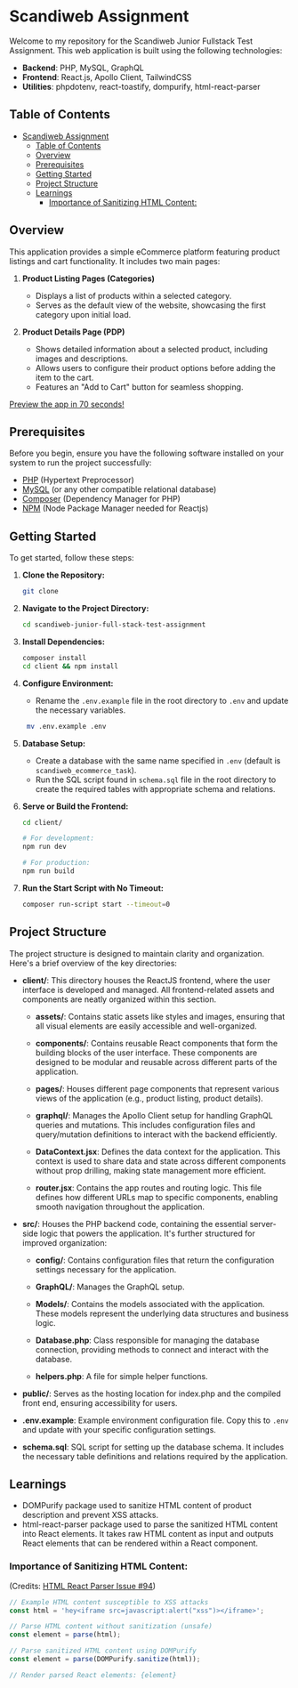 # Scandiweb Assignment

Welcome to my repository for the Scandiweb Junior Fullstack Test Assignment. This web application is built using the following technologies:

- **Backend**: PHP, MySQL, GraphQL
- **Frontend**: React.js, Apollo Client, TailwindCSS
- **Utilities**: phpdotenv, react-toastify, dompurify, html-react-parser

## Table of Contents

- [Scandiweb Assignment](#scandiweb-assignment)
  - [Table of Contents](#table-of-contents)
  - [Overview](#overview)
  - [Prerequisites](#prerequisites)
  - [Getting Started](#getting-started)
  - [Project Structure](#project-structure)
  - [Learnings](#learnings)
    - [Importance of Sanitizing HTML Content:](#importance-of-sanitizing-html-content)

## Overview

This application provides a simple eCommerce platform featuring product listings and cart functionality. It includes two main pages:

1. **Product Listing Pages (Categories)**

   - Displays a list of products within a selected category.
   - Serves as the default view of the website, showcasing the first category upon initial load.

2. **Product Details Page (PDP)**
   - Shows detailed information about a selected product, including images and descriptions.
   - Allows users to configure their product options before adding the item to the cart.
   - Features an "Add to Cart" button for seamless shopping.

[Preview the app in 70 seconds!](https://youtu.be/TffBoZ-2fek)

<!-- **[Task Details](https://scandiweb.notion.site/Junior-Full-Stack-Developer-test-task-3833494124714845b71bf46096b6eeb9)** -->

## Prerequisites

Before you begin, ensure you have the following software installed on your system to run the project successfully:

- [PHP](https://www.php.net/) (Hypertext Preprocessor)
- [MySQL](https://www.mysql.com/) (or any other compatible relational database)
- [Composer](https://getcomposer.org/) (Dependency Manager for PHP)
- [NPM](https://nodejs.org/en/download) (Node Package Manager needed for Reactjs)

## Getting Started

To get started, follow these steps:

1. **Clone the Repository:**

   ```bash
   git clone 
   ```

2. **Navigate to the Project Directory:**

   ```bash
   cd scandiweb-junior-full-stack-test-assignment
   ```

3. **Install Dependencies:**

   ```bash
   composer install
   cd client && npm install
   ```

4. **Configure Environment:**

   - Rename the `.env.example` file in the root directory to `.env` and update the necessary variables.

   ```bash
    mv .env.example .env
   ```

5. **Database Setup:**

   - Create a database with the same name specified in `.env` (default is `scandiweb_ecommerce_task`).
   - Run the SQL script found in `schema.sql` file in the root directory to create the required tables with appropriate schema and relations.

6. **Serve or Build the Frontend:**

   ```bash
   cd client/

   # For development:
   npm run dev

   # For production:
   npm run build
   ```

7. **Run the Start Script with No Timeout:**
   ```bash
   composer run-script start --timeout=0
   ```

## Project Structure

The project structure is designed to maintain clarity and organization. Here's a brief overview of the key directories:

- **client/**: This directory houses the ReactJS frontend, where the user interface is developed and managed. All frontend-related assets and components are neatly organized within this section.

  - **assets/**: Contains static assets like styles and images, ensuring that all visual elements are easily accessible and well-organized.

  - **components/**: Contains reusable React components that form the building blocks of the user interface. These components are designed to be modular and reusable across different parts of the application.

  - **pages/**: Houses different page components that represent various views of the application (e.g., product listing, product details).

  - **graphql/**: Manages the Apollo Client setup for handling GraphQL queries and mutations. This includes configuration files and query/mutation definitions to interact with the backend efficiently.

  - **DataContext.jsx**: Defines the data context for the application. This context is used to share data and state across different components without prop drilling, making state management more efficient.

  - **router.jsx**: Contains the app routes and routing logic. This file defines how different URLs map to specific components, enabling smooth navigation throughout the application.

- **src/**: Houses the PHP backend code, containing the essential server-side logic that powers the application. It's further structured for improved organization:

  - **config/**: Contains configuration files that return the configuration settings necessary for the application.

  - **GraphQL/**: Manages the GraphQL setup.

  - **Models/**: Contains the models associated with the application. These models represent the underlying data structures and business logic.

  - **Database.php**: Class responsible for managing the database connection, providing methods to connect and interact with the database.

  - **helpers.php**: A file for simple helper functions.

- **public/**: Serves as the hosting location for index.php and the compiled front end, ensuring accessibility for users.

- **.env.example**: Example environment configuration file. Copy this to `.env` and update with your specific configuration settings.

- **schema.sql**: SQL script for setting up the database schema. It includes the necessary table definitions and relations required by the application.

## Learnings

- DOMPurify package used to sanitize HTML content of product description and prevent XSS attacks.
- html-react-parser package used to parse the sanitized HTML content into React elements. It takes raw HTML content as input and outputs React elements that can be rendered within a React component.

### Importance of Sanitizing HTML Content:

(Credits: [HTML React Parser Issue #94](https://github.com/remarkablemark/html-react-parser/issues/94#issuecomment-472423965))

```javascript
// Example HTML content susceptible to XSS attacks
const html = 'hey<iframe src=javascript:alert("xss")></iframe>';

// Parse HTML content without sanitization (unsafe)
const element = parse(html);

// Parse sanitized HTML content using DOMPurify
const element = parse(DOMPurify.sanitize(html));

// Render parsed React elements: {element}
```
